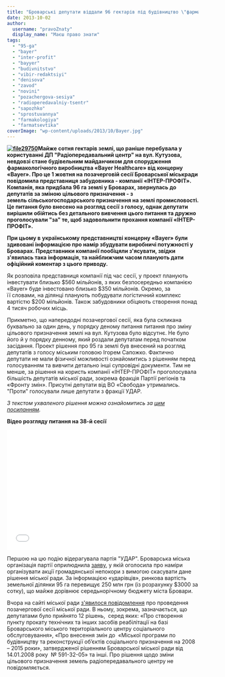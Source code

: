 ```yaml
---
title: "Броварські депутати віддали 96 гектарів під будівництво \"фармацевтичного заводу Bayer\" (оновлено)"
date: 2013-10-02
author: 
  username: "pravoZnaty"
  display_name: "Маєш право знати"
tags: 
  - "95-ga"
  - "bayer"
  - "inter-profit"
  - "bayyer"
  - "budivnitstvo"
  - "vibir-redaktsiyi"
  - "denisova"
  - "zavod"
  - "novini"
  - "pozachergova-sesiya"
  - "radioperedavalniy-tsentr"
  - "sapozhko"
  - "sprostuvannya"
  - "farmakologiya"
  - "farmatsevtika"
coverImage: "wp-content/uploads/2013/10/Bayer.jpg"
---
```


[**![file29750](https://mpz.brovary.org/wp-content/uploads/2013/10/file29750.gif)**](https://mpz.brovary.org/wp-content/uploads/2013/10/file29750.gif)**Майже сотня гектарів землі, що раніше перебувала у користуванні ДП "Радіопередавальний центр" на вул. Кутузова, невдовзі стане будівельним майданчиком для спорудження фармакологічного виробництва «Bayer Healthcare» від концерну «Bayer». Про це 1 жовтня на позачерговій сесії Броварської міськради повідомила представниця забудовника - компанії «ІНТЕР-ПРОФІТ». Компанія, яка придбала 96 га землі у Броварах, звернулась до депутатів за зміною цільового призначення - з земель сільськогосподарського призначення на землі промисловості. Це питання було внесено на розгляд сесії з голосу, однак депутати вирішили обійтись без детального вивчення цього питання та дружно проголосували "за" те, щоб задовольнити прохання компанії «ІНТЕР-ПРОФІТ».**

**При цьому в** **українському представництві концерну «Bayer» були здивовані інформацією про намір збудувати виробничі потужності у Броварах. Представники компанії пообіцяли з'ясувати, звідки з'явилась така інформація, та найближчим часом планують дати офіційний коментар з цього приводу.**

Як розповіла представниця компанії під час сесії, у проект планують інвестувати близько $560 мільйонів, з яких безпосередньо компанією «Bayer» буде інвестовано близько $350 мільйонів. Окремо, за її словами, на ділянці планують побудувати логістичний комплекс вартістю $200 мільйонів. Також забудовники обіцяють створення понад 4 тисяч робочих місць.

Прикметно, що напередодні позачергової сесії, яка була скликана буквально за один день, у порядку деному питання питання про зміну цільового призначення землі на вул. Кутузова було відсутнє. Не було його й у порядку денному, який роздали депутатам перед початком засідання. Проект рішення про 95 га землі був внесений на розгляд депутатів з голосу міським головою Ігорем Сапожко. Фактично депутати не мали фізичної можливості ознайомитись з рішенням перед голосуванням та вивчити детально інші супровідні документи. Тим не менше, за рішення на користь компанії «ІНТЕР-ПРОФІТ» проголосувала більшість депутатів міської ради, зокрема фракція Партії регіонів та «Фронту змін». Присутні депутати від ВО «Свобода» утримались. "Проти" голосували лише депутати з фракції УДАР.

_З текстом ухваленого рішення можна ознайомитись за [цим посиланням](http://docs.brovary.org/p9236/01.10.2013/1039-38-06)._

**Відео розгляду питання на 38-й сесії**

<iframe src="//www.youtube.com/embed/7Dd56ZSIDlk" height="315" width="560" allowfullscreen frameborder="0"></iframe>

Першою на цю подію відерагувала партія "УДАР". Броварська міська організація партії оприлюднила [заяву](https://mpz.brovary.org/sapozhko-i-ko-zdiysnili-naybilshu-zemelnu-aferu-v-istoriyi-brovariv/), у якій оголосила про наміри організувати акції громадянської непокори з вимогою скасувати дане рішення міської ради. За інформацією «ударівців», ринкова вартість земельної ділянки 95 га перевищує 250 млн грн (із розрахунку $3000 за сотку), що майже дорівнює середьнорічному бюджету міста Бровари.

Вчора на сайті міської ради [з'явилося повідомлення](https://brovary-rada.gov.ua/pozachergova-ses%D1%96ya-m%D1%96sko%D1%97-radi) про проведення позачергової сесії міської ради. В ньому, зокрема, зазначається, що депутатами було прийнято 12 рішень,  серед яких: «Про створення пункту прокату технічних та інших засобів реабілітації на базі Броварського міського територіального центру соціального обслуговування», «Про внесення змін до  «Міської програми по будівництву та реконструкції об’єктів соціального призначення на 2008 – 2015 роки», затвердженої рішенням Броварської міської ради від 14.01.2008 року  № 591-32-05» та інші. Про рішення щодо зміни цільового призначення земель радіопередавального центру не повідомляється.
